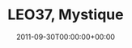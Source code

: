 ---
templateKey: event
guid: 08966e3a-6eab-11ea-99c5-002590d1d1b0
date: 2011-09-30T00:00:00+00:00
eventTime: 'none'
title: LEO37, Mystique
artist: LEO37
city: Taipei
venue: Mystique
group: LEO37
---